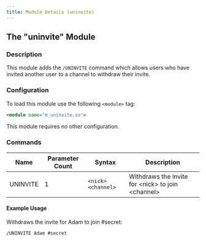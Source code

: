```yaml
---
title: Module Details (uninvite)
---
```


## The "uninvite" Module

### Description

This module adds the `/UNINVITE` command which allows users who have invited another user to a channel to withdraw their invite.

### Configuration

To load this module use the following `<module>` tag:

```xml
<module name="m_uninvite.so">
```

This module requires no other configuration.

### Commands

Name     | Parameter Count | Syntax             | Description
-------- | --------------- | ------------------ | -----------
UNINVITE | 1               | `<nick> <channel>` | Withdraws the invite for &lt;nick&gt; to join &lt;channel&gt;

#### Example Usage

Withdraws the invite for Adam to join #secret:

```plaintext
/UNINVITE Adam #secret
```
